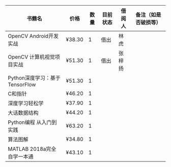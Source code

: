 书籍名 | 价格 |  数量  |  目前状态  |  借阅人  |  备注（如是否破损等）  
-|-|-|-|-|-
OpenCV Android开发实战 | ¥38.30 | 1 | 借出 | 林虎 |
OpenCV 计算机视觉项目实战 | ¥51.30 | 1 | 借出 | 张梓扬 |
Python深度学习：基于TensorFlow | ¥51.30 | 1 |
C和指针 | ¥46.20 | 1 |
深度学习轻松学 | ¥37.90 | 1 |
大话数据结构 | ¥44.20 | 1 |
Python编程 从入门到实践 | ¥63.20 | 1 |
算法图解 | ¥34.80 | 1 |
MATLAB 2018a完全自学一本通 | ¥43.10 | 1 |
